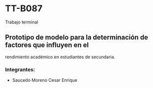 # TT-B087
 Trabajo terminal
## Prototipo de modelo para la determinación de factores que influyen en el
rendimiento académico en estudiantes de secundaria.
### Integrantes:
- Saucedo Moreno Cesar Enrique